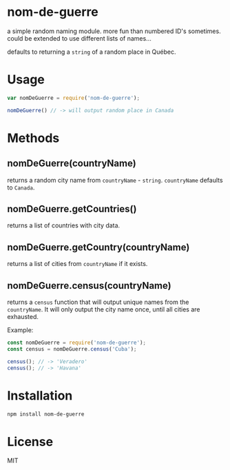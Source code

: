 # nom-de-guerre
a simple random naming module. more fun than numbered ID's sometimes.
could be extended to use different lists of names...

defaults to returning a `string` of a random place in Québec.

# Usage
```javascript
var nomDeGuerre = require('nom-de-guerre');

nomDeGuerre() // -> will output random place in Canada
```

# Methods
## nomDeGuerre(countryName)
returns a random city name from `countryName` - `string`.
`countryName` defaults to `Canada`.

## nomDeGuerre.getCountries()
returns a list of countries with city data.

## nomDeGuerre.getCountry(countryName)
returns a list of cities from `countryName` if it exists.

## nomDeGuerre.census(countryName)
returns a `census` function that will output unique names from the `countryName`. It will only output the city name once, until all cities are exhausted.

Example:
```javascript
const nomDeGuerre = require('nom-de-guerre');
const census = nomDeGuerre.census('Cuba');

census(); // -> 'Veradero'
census(); // -> 'Havana'
```

# Installation
```bash
npm install nom-de-guerre
```

# License
MIT
